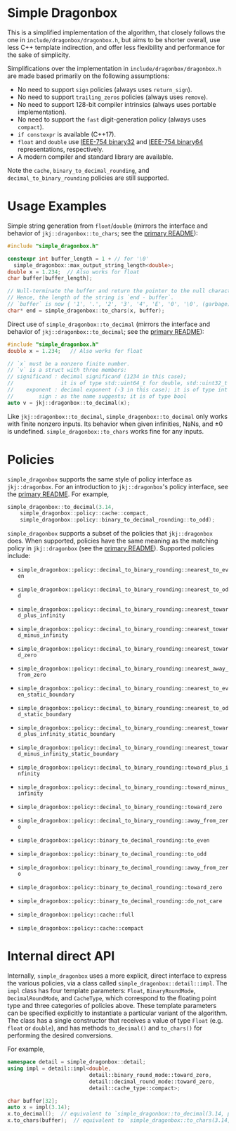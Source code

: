 # Simple Dragonbox

This is a simplified implementation of the algorithm, that closely follows the
one in `include/dragonbox/dragonbox.h`, but aims to be shorter overall, use less
C++ template indirection, and offer less flexibility and performance for the
sake of simplicity.

Simplifications over the implementation in `include/dragonbox/dragonbox.h` are
made based primarily on the following assumptions:

- No need to support `sign` policies (always uses `return_sign`).
- No need to support `trailing_zeros` policies (always uses `remove`).
- No need to support 128-bit compiler intrinsics (always uses portable
  implementation).
- No need to support the `fast` digit-generation policy (always uses `compact`).
- `if constexpr` is available (C++17).
- `float` and `double` use [IEEE-754 binary32](https://en.wikipedia.org/wiki/Single-precision_floating-point_format) and [IEEE-754 binary64](https://en.wikipedia.org/wiki/Double-precision_floating-point_format) representations,
  respectively.
- A modern compiler and standard library are available.

Note the `cache`, `binary_to_decimal_rounding`, and `decimal_to_binary_rounding`
policies are still supported.

# Usage Examples

Simple string generation from `float`/`double` (mirrors the interface and
behavior of `jkj::dragonbox::to_chars`; see the [primary README](/README.md)):

```cpp
#include "simple_dragonbox.h"

constexpr int buffer_length = 1 + // for '\0'
  simple_dragonbox::max_output_string_length<double>;
double x = 1.234;  // Also works for float
char buffer[buffer_length];

// Null-terminate the buffer and return the pointer to the null character.
// Hence, the length of the string is `end - buffer`.
// `buffer` is now { '1', '.', '2', '3', '4', 'E', '0', '\0', (garbage) }.
char* end = simple_dragonbox::to_chars(x, buffer);
```

Direct use of `simple_dragonbox::to_decimal` (mirrors the interface and
behavior of `jkj::dragonbox::to_decimal`; see the [primary README](/README.md)):

```cpp
#include "simple_dragonbox.h"
double x = 1.234;   // Also works for float

// `x` must be a nonzero finite number.
// `v` is a struct with three members:
// significand : decimal significand (1234 in this case);
//               it is of type std::uint64_t for double, std::uint32_t for float
//    exponent : decimal exponent (-3 in this case); it is of type int
//        sign : as the name suggests; it is of type bool
auto v = jkj::dragonbox::to_decimal(x);
```

Like `jkj::dragonbox::to_decimal`, `simple_dragonbox::to_decimal` only works
with finite nonzero inputs. Its behavior when given infinities, NaNs, and ±0 is
undefined. `simple_dragonbox::to_chars` works fine for any inputs.

# Policies

`simple_dragonbox` supports the same style of policy interface as
`jkj::dragonbox`. For an introduction to `jkj::dragonbox`'s policy interface,
see the [primary README](/README.md). For example,

```cpp
simple_dragonbox::to_decimal(3.14,
    simple_dragonbox::policy::cache::compact,
    simple_dragonbox::policy::binary_to_decimal_rounding::to_odd);
```

`simple_dragonbox` supports a subset of the policies that `jkj::dragonbox` does.
When supported, policies have the same meaning as the matching policy in
`jkj::dragonbox` (see the [primary README](/README.md)). Supported policies
include:

- `simple_dragonbox::policy::decimal_to_binary_rounding::nearest_to_even`
- `simple_dragonbox::policy::decimal_to_binary_rounding::nearest_to_odd`
- `simple_dragonbox::policy::decimal_to_binary_rounding::nearest_toward_plus_infinity`
- `simple_dragonbox::policy::decimal_to_binary_rounding::nearest_toward_minus_infinity`
- `simple_dragonbox::policy::decimal_to_binary_rounding::nearest_toward_zero`
- `simple_dragonbox::policy::decimal_to_binary_rounding::nearest_away_from_zero`
- `simple_dragonbox::policy::decimal_to_binary_rounding::nearest_to_even_static_boundary`
- `simple_dragonbox::policy::decimal_to_binary_rounding::nearest_to_odd_static_boundary`
- `simple_dragonbox::policy::decimal_to_binary_rounding::nearest_toward_plus_infinity_static_boundary`
- `simple_dragonbox::policy::decimal_to_binary_rounding::nearest_toward_minus_infinity_static_boundary`
- `simple_dragonbox::policy::decimal_to_binary_rounding::toward_plus_infinity`
- `simple_dragonbox::policy::decimal_to_binary_rounding::toward_minus_infinity`
- `simple_dragonbox::policy::decimal_to_binary_rounding::toward_zero`
- `simple_dragonbox::policy::decimal_to_binary_rounding::away_from_zero`

- `simple_dragonbox::policy::binary_to_decimal_rounding::to_even`
- `simple_dragonbox::policy::binary_to_decimal_rounding::to_odd`
- `simple_dragonbox::policy::binary_to_decimal_rounding::away_from_zero`
- `simple_dragonbox::policy::binary_to_decimal_rounding::toward_zero`
- `simple_dragonbox::policy::binary_to_decimal_rounding::do_not_care`

- `simple_dragonbox::policy::cache::full`
- `simple_dragonbox::policy::cache::compact`

# Internal direct API

Internally, `simple_dragonbox` uses a more explicit, direct interface to express
the various policies, via a class called `simple_dragonbox::detail::impl`. The
`impl` class has four template parameters: `Float`, `BinaryRoundMode`,
`DecimalRoundMode`, and `CacheType`, which correspond to the floating point
type and three categories of policies above. These template parameters can be
specified explicitly to instantiate a particular variant of the algorithm. The
class has a single constructor that receives a value of type `Float` (e.g.
`float` or `double`), and has methods `to_decimal()` and `to_chars()` for
performing the desired conversions.

For example,

```cpp
namespace detail = simple_dragonbox::detail;
using impl = detail::impl<double,
                          detail::binary_round_mode::toward_zero,
                          detail::decimal_round_mode::toward_zero,
                          detail::cache_type::compact>;

char buffer[32];
auto x = impl(3.14);
x.to_decimal();  // equivalent to `simple_dragonbox::to_decimal(3.14, policies...)`
x.to_chars(buffer);  // equivalent to `simple_dragonbox::to_chars(3.14, buf, policies...)`
```
